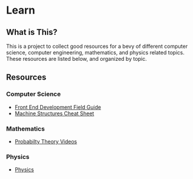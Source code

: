 # Learn

## What is This?

This is a project to collect good resources for a bevy of different computer science, computer engineering, mathematics, and physics related topics. These resources are listed below, and organized by topic.

## Resources

### Computer Science

- [Front End Development Field Guide][fieldguide]
- [Machine Structures Cheat Sheet][machinestructures]

### Mathematics

- [Probabilty Theory Videos][arbitrarylabs]

### Physics

- [Physics][physicsnotes]


[fieldguide]: http://fieldguide.andrewbrinker.com "The Front End Development Field Guide"
[machinestructures]: https://github.com/gtfierro/cheatsheets/tree/master/CS61C "A cheatsheet for machine structures"
[arbitrarylabs]: http://www.youtube.com/user/ArbitraryLabs "Videos on Probability Theory"
[physicsnotes]: https://github.com/yuanchenyang/Physics-Notes "Student notes on Physics"

